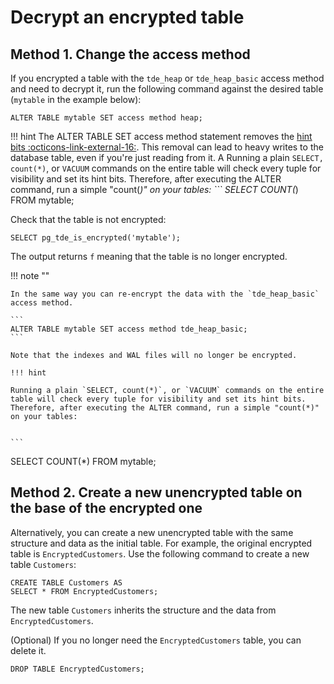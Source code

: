 # Decrypt an encrypted table

## Method 1. Change the access method

If you encrypted a table with the `tde_heap` or `tde_heap_basic` access method and need to decrypt it, run the following command against the desired table (`mytable` in the example below):

```
ALTER TABLE mytable SET access method heap;
```

!!! hint
                                                                                                                                                                                                The ALTER TABLE <tablename> SET access method statement removes the [hint bits :octicons-link-external-16:](https://wiki.postgresql.org/wiki/Hint_Bits). This removal can lead to heavy writes to the database table, even if you're just reading from it. 
                                                                                                                                                                                                A Running a plain `SELECT, count(*)`, or `VACUUM` commands on the entire table will check every tuple for visibility and set its hint bits. Therefore, after executing the ALTER command, run a simple "count(*)" on your tables:
                                                                                                                                                                                                ```
SELECT COUNT(*) FROM mytable;

Check that the table is not encrypted:

```
SELECT pg_tde_is_encrypted('mytable');
```

The output returns `f` meaning that the table is no longer encrypted. 

!!! note ""

    In the same way you can re-encrypt the data with the `tde_heap_basic` access method. 
    
    ```
    ALTER TABLE mytable SET access method tde_heap_basic;
    ```
    
    Note that the indexes and WAL files will no longer be encrypted.
    
    !!! hint
                                                                                                                                                                                                Running a plain `SELECT, count(*)`, or `VACUUM` commands on the entire table will check every tuple for visibility and set its hint bits. Therefore, after executing the ALTER command, run a simple "count(*)" on your tables:
                                                                                                                                                                                                
                                                                                                                                                                                                ```
SELECT COUNT(*) FROM mytable;

## Method 2. Create a new unencrypted table on the base of the encrypted one

Alternatively, you can create a new unencrypted table with the same structure and data as the initial table. For example, the original encrypted table is `EncryptedCustomers`. Use the following command to create a new table `Customers`: 

```
CREATE TABLE Customers AS
SELECT * FROM EncryptedCustomers;
```

The new table `Customers` inherits the structure and the data from `EncryptedCustomers`.

(Optional) If you no longer need the `EncryptedCustomers` table, you can delete it.

```
DROP TABLE EncryptedCustomers;
```
